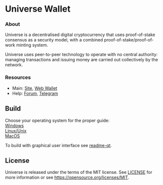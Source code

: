 Universe Wallet
===============

### About

Universe is a decentralised digital cryptocurrency that uses proof-of-stake consensus as a security model, with a combined proof-of-stake/proof-of-work minting system.

Universe uses peer-to-peer technology to operate with no central authority: managing transactions and issuing money are carried out collectively by the network.

### Resources

- Main: [Site](http://unicoin.pw/), [Web Wallet](https://uniwallet.io/)
- Help: [Forum](http://forum.unicoin.pw/), [Telegram](https://t.me/UniverseUNIEng)

Build
-----

Choose your operating system for the proper guide:  
[Windows](doc/build-msw.txt)  
[Linux/Unix](doc/build-unix.txt)  
[MacOS](doc/build-osx.txt)

To build with graphical user interface see [readme-qt](doc/readme-qt.rst).

License
-------
Universe is released under the terms of the MIT license. See [LICENSE](LICENSE) for more
information or see https://opensource.org/licenses/MIT.